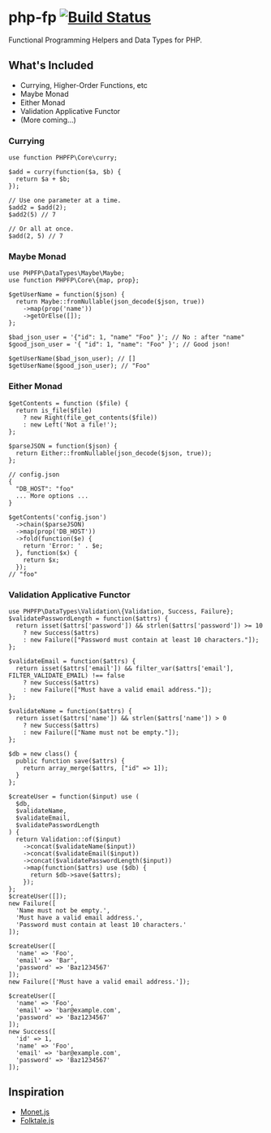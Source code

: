 # php-fp [![Build Status](https://travis-ci.org/mckayb/php-fp.svg?branch=master)](https://travis-ci.org/mckayb/php-fp)
Functional Programming Helpers and Data Types for PHP.

## What's Included
  * Currying, Higher-Order Functions, etc
  * Maybe Monad
  * Either Monad
  * Validation Applicative Functor
  * (More coming...)
  
### Currying
```
use function PHPFP\Core\curry;

$add = curry(function($a, $b) {
  return $a + $b;
});

// Use one parameter at a time.
$add2 = $add(2);
$add2(5) // 7

// Or all at once.
$add(2, 5) // 7
```

### Maybe Monad
```
use PHPFP\DataTypes\Maybe\Maybe;
use function PHPFP\Core\{map, prop};

$getUserName = function($json) {
  return Maybe::fromNullable(json_decode($json, true))
    ->map(prop('name'))
    ->getOrElse([]);
};

$bad_json_user = '{"id": 1, "name" "Foo" }'; // No : after "name"
$good_json_user = '{ "id": 1, "name": "Foo" }'; // Good json!

$getUserName($bad_json_user); // []
$getUserName($good_json_user); // "Foo"
```

### Either Monad
```
$getContents = function ($file) {
  return is_file($file)
    ? new Right(file_get_contents($file))
    : new Left('Not a file!');
};

$parseJSON = function($json) {
  return Either::fromNullable(json_decode($json, true));
};

// config.json
{
  "DB_HOST": "foo"
  ... More options ...
}

$getContents('config.json')
  ->chain($parseJSON)
  ->map(prop('DB_HOST'))
  ->fold(function($e) {
    return 'Error: ' . $e;
  }, function($x) {
    return $x;
  });
// "foo"
```

### Validation Applicative Functor
```
use PHPFP\DataTypes\Validation\{Validation, Success, Failure};
$validatePasswordLength = function($attrs) {
  return isset($attrs['password']) && strlen($attrs['password']) >= 10
    ? new Success($attrs)
    : new Failure(["Password must contain at least 10 characters."]);
};

$validateEmail = function($attrs) {
  return isset($attrs['email']) && filter_var($attrs['email'], FILTER_VALIDATE_EMAIL) !== false
    ? new Success($attrs)
    : new Failure(["Must have a valid email address."]);
};

$validateName = function($attrs) {
  return isset($attrs['name']) && strlen($attrs['name']) > 0
    ? new Success($attrs)
    : new Failure(["Name must not be empty."]);
};

$db = new class() {
  public function save($attrs) {
    return array_merge($attrs, ["id" => 1]);
  }
};

$createUser = function($input) use (
  $db,
  $validateName,
  $validateEmail,
  $validatePasswordLength
) {
  return Validation::of($input)
    ->concat($validateName($input))
    ->concat($validateEmail($input))
    ->concat($validatePasswordLength($input))
    ->map(function($attrs) use ($db) {
      return $db->save($attrs);
    });
};
$createUser([]);
new Failure([
  'Name must not be empty.',
  'Must have a valid email address.',
  'Password must contain at least 10 characters.'
]);

$createUser([
  'name' => 'Foo',
  'email' => 'Bar',
  'password' => 'Baz1234567'
]);
new Failure(['Must have a valid email address.']);

$createUser([
  'name' => 'Foo',
  'email' => 'bar@example.com',
  'password' => 'Baz1234567'
]);
new Success([
  'id' => 1,
  'name' => 'Foo',
  'email' => 'bar@example.com',
  'password' => 'Baz1234567'
]);
```

## Inspiration
  * [Monet.js](https://github.com/cwmyers/monet.js)
  * [Folktale.js](https://github.com/origamitower/folktale)
